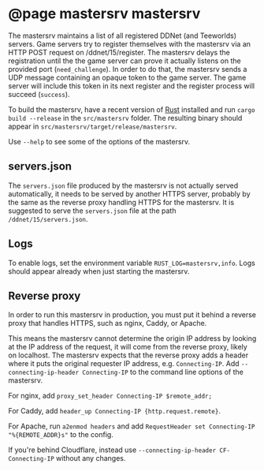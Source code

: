 # @page mastersrv mastersrv

The mastersrv maintains a list of all registered DDNet (and Teeworlds) servers.
Game servers try to register themselves with the mastersrv via an HTTP POST
request on /ddnet/15/register. The mastersrv delays the registration until the
the game server can prove it actually listens on the provided port
(`need_challenge`). In order to do that, the mastersrv sends a UDP message
containing an opaque token to the game server. The game server will include
this token in its next register and the register process will succeed
(`success`).

To build the mastersrv, have a recent version of
[Rust](https://www.rust-lang.org/) installed and run `cargo build --release` in
the `src/mastersrv` folder. The resulting binary should appear in
`src/mastersrv/target/release/mastersrv`.

Use `--help` to see some of the options of the mastersrv.

## servers.json

The `servers.json` file produced by the mastersrv is not actually served
automatically, it needs to be served by another HTTPS server, probably by the
same as the reverse proxy handling HTTPS for the mastersrv. It is suggested to
serve the `servers.json` file at the path `/ddnet/15/servers.json`.

## Logs

To enable logs, set the environment variable `RUST_LOG=mastersrv,info`. Logs
should appear already when just starting the mastersrv.

## Reverse proxy

In order to run this mastersrv in production, you must put it behind a reverse
proxy that handles HTTPS, such as nginx, Caddy, or Apache.

This means the mastersrv cannot determine the origin IP address by looking at
the IP address of the request, it will come from the reverse proxy, likely on
localhost. The mastersrv expects that the reverse proxy adds a header where it
puts the original requester IP address, e.g. `Connecting-IP`. Add
`--connecting-ip-header Connecting-IP` to the command line options of the
mastersrv.

For nginx, add `proxy_set_header Connecting-IP $remote_addr;`

For Caddy, add `header_up Connecting-IP {http.request.remote}`.

For Apache, run `a2enmod headers` and add `RequestHeader set Connecting-IP "%{REMOTE_ADDR}s"` to the
config.

If you're behind Cloudflare, instead use `--connecting-ip-header
CF-Connecting-IP` without any changes.
